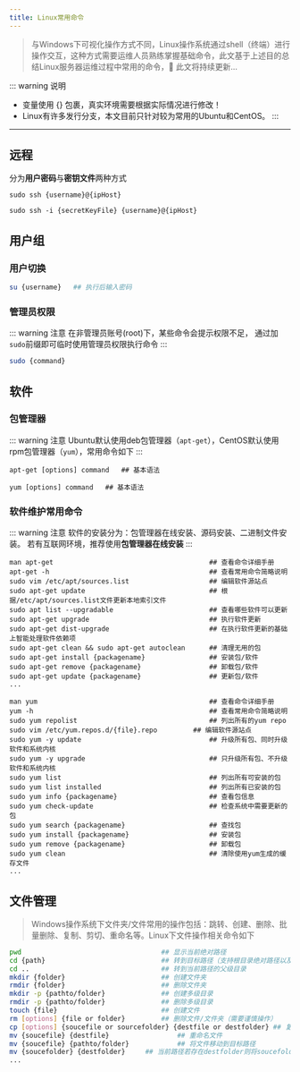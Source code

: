 ```yaml
---
title: Linux常用命令
---
```



>与Windows下可视化操作方式不同，Linux操作系统通过shell（终端）进行操作交互，这种方式需要运维人员熟练掌握基础命令，此文基于上述目的总结Linux服务器运维过程中常用的命令，&#x1F680; 此文将持续更新...

::: warning 说明

* 变量使用 {} 包裹，真实环境需要根据实际情况进行修改！
* Linux有许多发行分支，本文目前只针对较为常用的Ubuntu和CentOS。
:::

-------------

## 远程

分为**用户密码**与**密钥文件**两种方式

<CodeGroup>
  <CodeGroupItem title="用户密码" active>

```bash:no-line-numbers
sudo ssh {username}@{ipHost}
```

  </CodeGroupItem>

  <CodeGroupItem title="密钥文件">

``` bash:no-line-numbers
sudo ssh -i {secretKeyFile} {username}@{ipHost}
```

  </CodeGroupItem>
</CodeGroup>

## 用户组

### 用户切换

``` bash
su {username}   ## 执行后输入密码
```

### 管理员权限

::: warning 注意
在非管理员账号(root)下，某些命令会提示权限不足，
通过加`sudo`前缀即可临时使用管理员权限执行命令
:::

``` bash
sudo {command}
```

## 软件

### 包管理器

::: warning 注意
Ubuntu默认使用deb包管理器（`apt-get`），CentOS默认使用rpm包管理器（`yum`），常用命令如下
:::

<CodeGroup>
  <CodeGroupItem title="Ubuntu" active>

```bash:no-line-numbers
apt-get [options] command   ## 基本语法
```

  </CodeGroupItem>

  <CodeGroupItem title="CentOS">

``` bash:no-line-numbers
yum [options] command   ## 基本语法
```

  </CodeGroupItem>
</CodeGroup>

### 软件维护常用命令

::: warning 注意
软件的安装分为：包管理器在线安装、源码安装、二进制文件安装。
若有互联网环境，推荐使用**包管理器在线安装**
:::

<CodeGroup>
  <CodeGroupItem title="Ubuntu" active>

```bash:no-line-numbers
man apt-get                                       ## 查看命令详细手册
apt-get -h                                        ## 查看常用命令简略说明
sudo vim /etc/apt/sources.list                    ## 编辑软件源站点
sudo apt-get update                               ## 根据/etc/apt/sources.list文件更新本地索引文件
sudo apt list --upgradable                        ## 查看哪些软件可以更新
sudo apt-get upgrade                              ## 执行软件更新
sudo apt-get dist-upgrade                         ## 在执行软件更新的基础上智能处理软件依赖项
sudo apt-get clean && sudo apt-get autoclean      ## 清理无用的包
sudo apt-get install {packagename}                ## 安装包/软件
sudo apt-get remove {packagename}                 ## 卸载包/软件
sudo apt-get update {packagename}                 ## 更新包/软件
...
```

  </CodeGroupItem>

  <CodeGroupItem title="CentOS">

``` bash:no-line-numbers
man yum                                           ## 查看命令详细手册
yum -h                                            ## 查看常用命令简略说明
sudo yum repolist                                 ## 列出所有的yum repo
sudo vim /etc/yum.repos.d/{file}.repo         ## 编辑软件源站点
sudo yum -y update                                ## 升级所有包、同时升级软件和系统内核
sudo yum -y upgrade                               ## 只升级所有包、不升级软件和系统内核
sudo yum list                                     ## 列出所有可安装的包
sudo yum list installed                           ## 列出所有已安装的包
sudo yum info {packagename}                       ## 查看包信息
sudo yum check-update                             ## 检查系统中需要更新的包
sudo yum search {packagename}                     ## 查找包
sudo yum install {packagename}                    ## 安装包
sudo yum remove {packagename}                     ## 卸载包
sudo yum clean                                    ## 清除使用yum生成的缓存文件
...
```

  </CodeGroupItem>
</CodeGroup>

## 文件管理

> Windows操作系统下文件夹/文件常用的操作包括：跳转、创建、删除、批量删除、复制、剪切、重命名等。Linux下文件操作相关命令如下

``` bash
pwd                                   ## 显示当前绝对路径
cd {path}                             ## 转到目标路径（支持根目录绝对路径以及当前目录的相对路径）
cd ..                                 ## 转到当前路径的父级目录
mkdir {folder}                        ## 创建文件夹
rmdir {folder}                        ## 删除文件夹
mkdir -p {pathto/folder}              ## 创建多级目录
rmdir -p {pathto/folder}              ## 删除多级目录
touch {file}                          ## 创建文件
rm [options] {file or folder}         ## 删除文件/文件夹（需要谨慎操作）
cp [options] {soucefile or sourcefolder} {destfile or destfolder} ## 复制文件/文件夹
mv {soucefile} {destfile}                 ## 重命名文件
mv {soucefile} {pathto/folder}            ## 将文件移动到目标路径
mv {soucefolder} {destfolder}     ## 当前路径若存在destfolder则将soucefolder移动到destfolder文件夹，若不存在则将soucefolder重命名为destfolder
...
```
